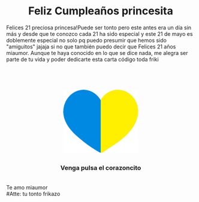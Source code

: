 <h1 align="center">Feliz Cumpleaños princesita</h1>
Felices 21 preciosa princesa!Puede ser tonto pero este antes era un día sin más y desde que te conozco cada 21 ha sido especial
y este 21 de mayo es doblemente especial no solo pq puedo presumir que hemos sido "amiguitos" jajaja si no que también puedo decir
que Felices 21 años miaumor. Aunque te haya conocido en lo que se dice nada, me alegra ser parte de tu vida y poder dedicarte esta carta código toda friki 
<h1 align="center">
  <br>
    <a href="https://www.youtube.com/watch?v=YncpkTgPulU">
    <img src="https://github.com/TuCaballerito/FloresParaLaPrincesita/blob/main/File/blue-heart-a-sign-of-love-free-vector.png" alt="Corazones" width="200"></a>
    <h3 align="center">Venga pulsa el corazoncito</h3>
  <br>
   Te amo miaumor
  <br>
</h1>
#Atte: tu tonto frikazo 
